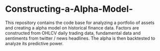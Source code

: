 # Constructing-a-Alpha-Model-
This repository contains the code base for analyzing a portfolio of assets and creating a alpha model on historical finance data. Factors are constructed from OHLCV daily trading data, fundamental data  and sentiments from twitter / news headlines. The alpha is then backtested to analyze its predictive power.   
